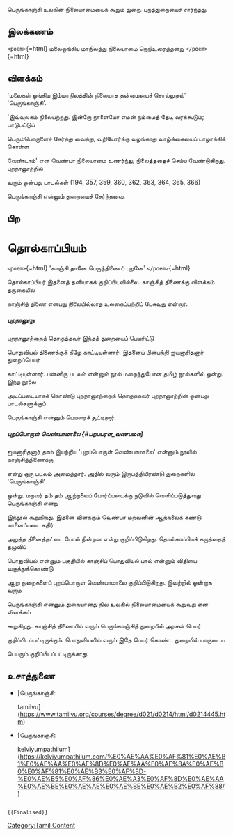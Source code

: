 பெருங்காஞ்சி உலகின் நிலையாமையைக் கூறும் துறை. புறத்துறையைச் சார்ந்தது.

## இலக்கணம்

`<poem>`{=html} மலைஓங்கிய மாநிலத்து நிலையாமை நெறிஉரைத்தன்று `</poem>`{=html}

## விளக்கம்

\'மலைகள் ஓங்கிய இம்மாநிலத்தின் நிலையாத தன்மையைச் சொல்லுதல்' \'பெருங்காஞ்சி'.
\'இவ்வுலகம் நிலையற்றது. இன்றோ நாளையோ எமன் நம்மைத் தேடி வரக்கூடும்; பாடுபட்டுப்
பெரும்பொருளைச் சேர்த்து வைத்து, வறியோர்க்கு வழங்காது வாழ்க்கையைப் பாழாக்கிக் கொள்ள
வேண்டாம்' என வெண்பா நிலையாமை உணர்ந்து, நிலைத்ததைச் செய்ய வேண்டுகிறது. புறநானூற்றில்
வரும் ஒன்பது பாடல்கள் (194, 357, 359, 360, 362, 363, 364, 365, 366)
பெருங்காஞ்சி என்னும் துறையைச் சேர்ந்தவை.

## பிற

# தொல்காப்பியம்

`<poem>`{=html} \'காஞ்சி தானே பெருந்திணைப் புறனே\' `</poem>`{=html}
தொல்காப்பியர் இதனைத் தனியாகக் குறிப்பிடவில்லை. காஞ்சித் திணைக்கு விளக்கம் தருகையில்
காஞ்சித் திணை என்பது நிலையில்லாத உலகைப்பற்றிப் பேசுவது என்றார்.

##### புறநானூறு

[புறநானூற்றைத](புறநானூறு "wikilink")் தொகுத்தவர் இந்தத் துறையைப் பெயரிட்டு
பொதுவியல் திணைக்குக் கீழே காட்டியுள்ளார். இதனைப் பின்பற்றி ஐயனாரிதனார் துறைப்பெயர்
காட்டியுள்ளார். பன்னிரு படலம் என்னும் நூல் மறைந்துபோன தமிழ் நூல்களில் ஒன்று. இந்த நூலை
அடிப்படையாகக் கொண்டு புறநானூற்றைத் தொகுத்தவர் புறநானூற்றின் ஒன்பது பாடல்களுக்குப்
பெருங்காஞ்சி என்னும் பெயரைச் சூட்டினார்.

##### புறப்பொருள் வெண்பாமாலை {#பறபபரள_வணபமல}

ஐயனாரிதனார் தாம் இயற்றிய 'புறப்பொருள் வெண்பாமாலை' என்னும் நூலில் காஞ்சித்திணைக்கு
என்று ஒரு படலம் அமைத்தார். அதில் வரும் இருபத்தியிரண்டு துறைகளில் \'பெருங்காஞ்சி\'
ஒன்று. மறவர் தம் தம் ஆற்றலைப் போர்ப்படைக்கு நடுவில் வெளிப்படுத்துவது பெருங்காஞ்சி என்று
இந்நூல் கூறுகிறது. இதனை விளக்கும் வெண்பா மறவனின் ஆற்றலைக் கண்டு யானைப்படை கதிர்
அறுத்த தினைத்தட்டை போல் நின்றன என்று குறிப்பிடுகிறது. தொல்காப்பியக் கருத்தைத் தழுவிப்
பொதுவியல் என்னும் பகுதியில் காஞ்சிப் பொதுவியல் பால் என்னும் விதியை வகுத்துக்கொண்டு
ஆறு துறைகளைப் புறப்பொருள் வெண்பாமாலை குறிப்பிடுகிறது. இவற்றில் ஒன்றாக வரும்
பெருங்காஞ்சி என்னும் துறையானது நில உலகில் நிலையாமையைக் கூறுவது என விளக்கம்
கூறுகிறது. காஞ்சித் திணையில் வரும் பெருங்காஞ்சித் துறையில் அரசன் பெயர்
குறிப்பிடப்பட்டிருக்கும். பொதுவியலில் வரும் இதே பெயர் கொண்ட துறையில் யாருடைய
பெயரும் குறிப்பிடப்பட்டிருக்காது.

## உசாத்துணை

-   [பெருங்காஞ்சி:
    tamilvu](https://www.tamilvu.org/courses/degree/d021/d0214/html/d0214445.htm)
-   [பெருங்காஞ்சி:
    kelviyumpathilum](https://kelviyumpathilum.com/%E0%AE%AA%E0%AF%81%E0%AE%B1%E0%AE%AA%E0%AF%8D%E0%AE%AA%E0%AF%8A%E0%AE%B0%E0%AF%81%E0%AE%B3%E0%AF%8D-%E0%AE%B5%E0%AF%86%E0%AE%A3%E0%AF%8D%E0%AE%AA%E0%AE%BE%E0%AE%AE%E0%AE%BE%E0%AE%B2%E0%AF%88/)

```{=mediawiki}
{{Finalised}}
```
[Category:Tamil Content](Category:Tamil_Content "wikilink")
